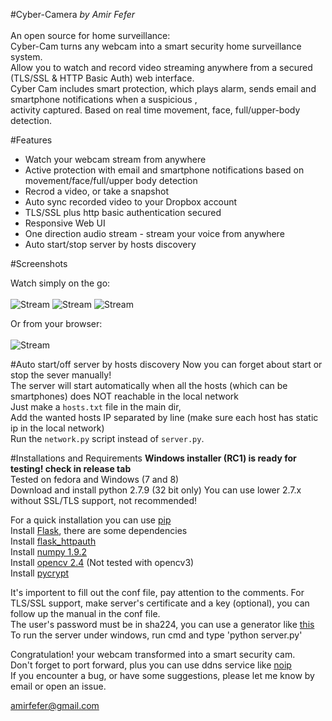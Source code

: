 #Cyber-Camera
<i>by Amir Fefer </i><br> <br>
An open source for home surveillance: <br>
Cyber-Cam turns any webcam into a smart security home surveillance system. <br>
Allow you to watch and record video streaming anywhere from a secured (TLS/SSL & HTTP Basic Auth) web interface. <br>
Cyber Cam includes smart protection, which plays alarm, sends email and smartphone notifications when a suspicious ,<br> activity captured. Based on real time movement, face, full/upper-body detection. <br>

#Features 
* Watch your webcam stream from anywhere
* Active protection with email and smartphone notifications based on movement/face/full/upper body detection
* Recrod a video, or take a snapshot
* Auto sync recorded video to your Dropbox account
* TLS/SSL plus http basic authentication secured
* Responsive Web UI 
* One direction audio stream - stream your voice from anywhere 
* Auto start/stop server by hosts discovery

#Screenshots

Watch simply on the go: <br><br>
![Stream](https://github.com/amirfefer/Cyber-Camera/blob/master/static/stream.png) 
![Stream](https://github.com/amirfefer/Cyber-Camera/blob/master/static/online.png)
![Stream](https://github.com/amirfefer/Cyber-Camera/blob/master/static/cloud.png)

Or from your browser: <br><br>
![Stream](https://github.com/amirfefer/Cyber-Camera/blob/master/static/screenshotDesktop.png?raw=true) <br>

#Auto start/off server by hosts discovery
Now you can forget about start or stop the sever manually! <br>
The server will start  automatically when all the hosts (which can be smartphones) does NOT reachable in the local network <br>
Just make a `hosts.txt` file in the main dir, <br>
Add  the wanted hosts IP separated by line (make sure each host has static ip in the local network) <br>
Run the `network.py` script instead of `server.py`.


#Installations and Requirements
<b> Windows installer (RC1) is ready for testing! check in release tab </b><br>
Tested on fedora and Windows (7 and 8)  <br>
Download and install python 2.7.9 (32 bit only)
You can use lower 2.7.x  without SSL/TLS support, not recommended!

For a quick installation you can use  [pip](https://pip.pypa.io/en/latest/installing.html) <br>
Install  [Flask](http://flask.pocoo.org/docs/0.10/installation/#installation), there are some dependencies  <br>
Install [flask_httpauth](https://flask-httpauth.readthedocs.org/en/latest/)<br>
Install [numpy 1.9.2](http://sourceforge.net/projects/numpy/files/)<br>
Install [opencv 2.4](https://sourceforge.net/projects/opencvlibrary/files/opencv-win/2.4.11/opencv-2.4.11.exe) (Not tested with opencv3)<br>
Install [pycrypt](https://pypi.python.org/pypi/pycrypto) <br>

It's importent to fill out the conf file, pay attention to the comments.
For TLS/SSL support, make server's certificate and a key (optional),  you can follow up the manual in the conf file. <br>
The user's password must be in sha224, you can use a generator like [this](http://www.miniwebtool.com/sha224-hash-generator/) <br>
To run the server under windows, run cmd and type 'python server.py' <br>

Congratulation! your webcam transformed into a smart security cam. <br>
Don't forget to  port forward, plus you can use ddns service like [noip](http://www.noip.com/free) <br>
If you encounter a bug, or have some suggestions, please  let me know by email or open an issue. <br>

amirfefer@gmail.com

